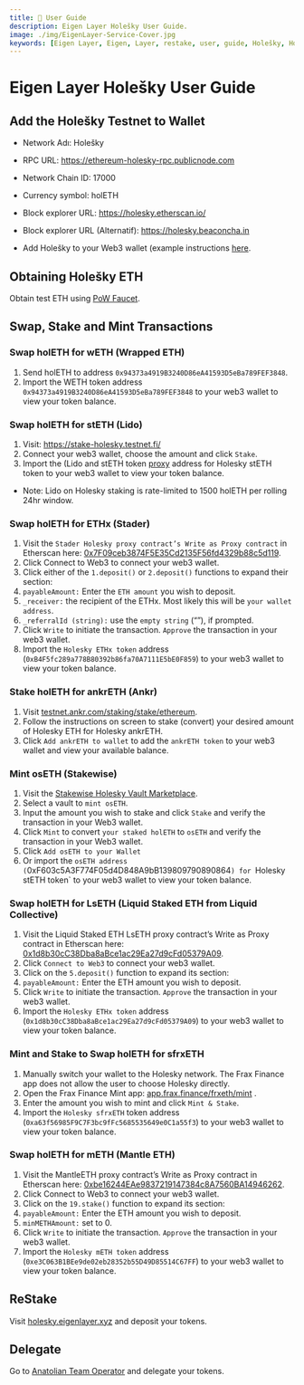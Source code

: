 ```yaml
---
title: 👤 User Guide
description: Eigen Layer Holešky User Guide.
image: ./img/EigenLayer-Service-Cover.jpg
keywords: [Eigen Layer, Eigen, Layer, restake, user, guide, Holešky, Holesky]
---
```


# Eigen Layer Holešky User Guide

## Add the Holešky Testnet to Wallet

* Network Adı: Holešky  
* RPC URL: https://ethereum-holesky-rpc.publicnode.com
* Network Chain ID: 17000
* Currency symbol: holETH
* Block explorer URL: https://holesky.etherscan.io/
* Block explorer URL (Alternatif): https://holesky.beaconcha.in

* Add Holešky to your Web3 wallet (example instructions [here](https://www.coingecko.com/learn/holesky-testnet-eth#add-the-holesky-testnet-to-metamask).

## Obtaining Holešky ETH

Obtain test ETH using [PoW Faucet](https://holesky-faucet.pk910.de).

## Swap, Stake and Mint Transactions

### Swap holETH for wETH (Wrapped ETH)​
1. Send holETH to address `0x94373a4919B3240D86eA41593D5eBa789FEF3848`.
2. Import the WETH token address `0x94373a4919B3240D86eA41593D5eBa789FEF3848` to your web3 wallet to view your token balance.

### Swap holETH for stETH (Lido)​
1. Visit: https://stake-holesky.testnet.fi/
2. Connect your web3 wallet, choose the amount and click `Stake`.
3. Import the (Lido and stETH token [proxy](https://docs.lido.fi/deployed-contracts/holesky/) address for Holesky stETH token to your web3 wallet to view your token balance.
* Note: Lido on Holesky staking is rate-limited to 1500 holETH per rolling 24hr window.

### Swap holETH for ETHx (Stader)​
1. Visit the `Stader Holesky proxy contract’s Write as Proxy contract` in Etherscan here: [0x7F09ceb3874F5E35Cd2135F56fd4329b88c5d119](https://holesky.etherscan.io/address/0x7F09ceb3874F5E35Cd2135F56fd4329b88c5d119#writeProxyContract).
2. Click Connect to Web3 to connect your web3 wallet.
3. Click either of the `1.deposit()` or `2.deposit()` functions to expand their section:
4. `payableAmount:` Enter the `ETH amount` you wish to deposit.
5. `_receiver:` the recipient of the ETHx. Most likely this will be `your wallet address`.
6. `_referralId (string):` use the `empty string` (“”), if prompted.
7. Click `Write` to initiate the transaction. `Approve` the transaction in your web3 wallet.
8. Import the `Holesky ETHx token` address (`0xB4F5fc289a778B80392b86fa70A7111E5bE0F859`) to your web3 wallet to view your token balance.

### Stake holETH for ankrETH (Ankr)​
1. Visit [testnet.ankr.com/staking/stake/ethereum](https://testnet.ankr.com/staking/stake/ethereum).
2. Follow the instructions on screen to stake (convert) your desired amount of Holesky ETH for Holesky ankrETH.
3. Click `Add ankrETH to wallet` to add the `ankrETH token` to your web3 wallet and view your available balance.

### Mint osETH (Stakewise)
1. Visit the [Stakewise Holesky Vault Marketplace](https://app.stakewise.io/vaults?networkId=holesky).
2. Select a vault to `mint osETH`.
3. Input the amount you wish to stake and click `Stake` and verify the transaction in your Web3 wallet.
4. Click `Mint` to convert `your staked holETH` to `osETH` and verify the transaction in your Web3 wallet.
5. Click `Add osETH to your Wallet`
6. Or import the `osETH address (`0xF603c5A3F774F05d4D848A9bB139809790890864`) for `Holesky stETH token` to your web3 wallet to view your token balance.

### Swap holETH for LsETH (Liquid Staked ETH from Liquid Collective)​​
1. Visit the Liquid Staked ETH LsETH proxy contract’s Write as Proxy contract in Etherscan here: [0x1d8b30cC38Dba8aBce1ac29Ea27d9cFd05379A09](https://holesky.etherscan.io/address/0x1d8b30cC38Dba8aBce1ac29Ea27d9cFd05379A09#writeProxyContract).
2. Click `Connect to Web3` to connect your web3 wallet.
3. Click on the `5.deposit()` function to expand its section:
4. `payableAmount:` Enter the ETH amount you wish to deposit.
5. Click `Write` to initiate the transaction. `Approve` the transaction in your web3 wallet.
6. Import the `Holesky ETHx token` address (`0x1d8b30cC38Dba8aBce1ac29Ea27d9cFd05379A09`) to your web3 wallet to view your token balance.

### Mint and Stake to Swap holETH for sfrxETH
1. Manually switch your wallet to the Holesky network. The Frax Finance app does not allow the user to choose Holesky directly.
2. Open the Frax Finance Mint app: [app.frax.finance/frxeth/mint](https://app.frax.finance/frxeth/mint) .
3. Enter the amount you wish to mint and click `Mint & Stake`.
4. Import the `Holesky sfrxETH` token address (`0xa63f56985F9C7F3bc9fFc5685535649e0C1a55f3`) to your web3 wallet to view your token balance.

### Swap holETH for mETH (Mantle ETH)​
1. Visit the MantleETH proxy contract’s Write as Proxy contract in Etherscan here: [0xbe16244EAe9837219147384c8A7560BA14946262](https://holesky.etherscan.io/address/0xbe16244EAe9837219147384c8A7560BA14946262#writeProxyContract).
2. Click Connect to Web3 to connect your web3 wallet.
3. Click on the `19.stake()` function to expand its section:
4. `payableAmount:` Enter the ETH amount you wish to deposit.
5. `minMETHAmount:` set to 0.
6. Click `Write` to initiate the transaction. `Approve` the transaction in your web3 wallet.
7. Import the `Holesky mETH token` address (`0xe3C063B1BEe9de02eb28352b55D49D85514C67FF`) to your web3 wallet to view your token balance.

## ReStake

Visit [holesky.eigenlayer.xyz](https://holesky.eigenlayer.xyz/restake) and deposit your tokens.

## Delegate 

Go to [Anatolian Team Operator](https://holesky.eigenlayer.xyz/operator/0xb32d1d947b19983d49025856297df3337ce04bad) and delegate your tokens. 
